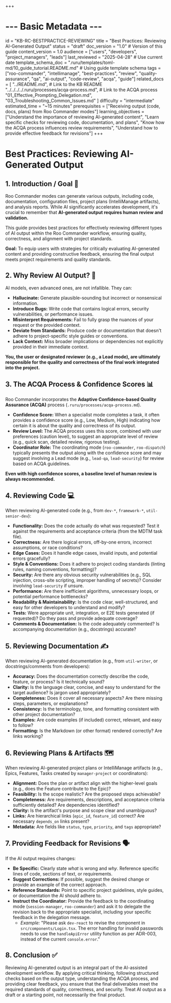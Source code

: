 +++
# --- Basic Metadata ---
id = "KB-RC-BESTPRACTICE-REVIEWING"
title = "Best Practices: Reviewing AI-Generated Output"
status = "draft"
doc_version = "1.0" # Version of this guide
content_version = 1.0
audience = ["users", "developers", "project_managers", "leads"]
last_reviewed = "2025-04-28" # Use current date
template_schema_doc = ".ruru/templates/toml-md/10_guide_tutorial.README.md" # Using guide template schema
tags = ["roo-commander", "intellimanage", "best-practices", "review", "quality-assurance", "qa", "ai-output", "code-review", "acqa", "guide"]
related_docs = [
    "../README.md", # Link to the KB README
    "../../../../.ruru/processes/acqa-process.md", # Link to the ACQA process
    "01_Effective_Prompting_Delegation.md",
    "03_Troubleshooting_Common_Issues.md"
    ]
difficulty = "intermediate"
estimated_time = "~15 minutes"
prerequisites = ["Receiving output (code, docs, plans) from Roo Commander modes"]
learning_objectives = ["Understand the importance of reviewing AI-generated content", "Learn specific checks for reviewing code, documentation, and plans", "Know how the ACQA process influences review requirements", "Understand how to provide effective feedback for revisions"]
+++

# Best Practices: Reviewing AI-Generated Output

## 1. Introduction / Goal 🎯

Roo Commander modes can generate various outputs, including code, documentation, configuration files, project plans (IntelliManage artifacts), and analysis reports. While AI significantly accelerates development, it's crucial to remember that **AI-generated output requires human review and validation.**

This guide provides best practices for effectively reviewing different types of AI output within the Roo Commander workflow, ensuring quality, correctness, and alignment with project standards.

**Goal:** To equip users with strategies for critically evaluating AI-generated content and providing constructive feedback, ensuring the final output meets project requirements and quality standards.

## 2. Why Review AI Output? 🤔

AI models, even advanced ones, are not infallible. They can:

*   **Hallucinate:** Generate plausible-sounding but incorrect or nonsensical information.
*   **Introduce Bugs:** Write code that contains logical errors, security vulnerabilities, or performance issues.
*   **Misinterpret Requirements:** Fail to fully grasp the nuances of your request or the provided context.
*   **Deviate from Standards:** Produce code or documentation that doesn't adhere to project-specific style guides or conventions.
*   **Lack Context:** Miss broader implications or dependencies not explicitly provided in their immediate context.

**You, the user or designated reviewer (e.g., a Lead mode), are ultimately responsible for the quality and correctness of the final work integrated into the project.**

## 3. The ACQA Process & Confidence Scores 📊

Roo Commander incorporates the **Adaptive Confidence-based Quality Assurance (ACQA)** process (`.ruru/processes/acqa-process.md`).

*   **Confidence Score:** When a specialist mode completes a task, it often provides a confidence score (e.g., Low, Medium, High) indicating how certain it is about the quality and correctness of its output.
*   **Review Level:** The ACQA process uses this score, combined with user preferences (caution level), to suggest an appropriate level of review (e.g., quick scan, detailed review, rigorous testing).
*   **Coordinator Role:** The coordinating mode (`roo-commander`, `roo-dispatch`) typically presents the output along with the confidence score and may suggest involving a Lead mode (e.g., `lead-qa`, `lead-security`) for review based on ACQA guidelines.

**Even with high confidence scores, a baseline level of human review is always recommended.**

## 4. Reviewing Code 💻

When reviewing AI-generated code (e.g., from `dev-*`, `framework-*`, `util-senior-dev`):

*   **Functionality:** Does the code actually do what was requested? Test it against the requirements and acceptance criteria (from the MDTM task file).
*   **Correctness:** Are there logical errors, off-by-one errors, incorrect assumptions, or race conditions?
*   **Edge Cases:** Does it handle edge cases, invalid inputs, and potential errors gracefully?
*   **Style & Conventions:** Does it adhere to project coding standards (linting rules, naming conventions, formatting)?
*   **Security:** Are there any obvious security vulnerabilities (e.g., SQL injection, cross-site scripting, improper handling of secrets)? Consider involving `lead-security` if unsure.
*   **Performance:** Are there inefficient algorithms, unnecessary loops, or potential performance bottlenecks?
*   **Readability & Maintainability:** Is the code clear, well-structured, and easy for other developers to understand and modify?
*   **Tests:** Were appropriate unit, integration, or E2E tests generated (if requested)? Do they pass and provide adequate coverage?
*   **Comments & Documentation:** Is the code adequately commented? Is accompanying documentation (e.g., docstrings) accurate?

## 5. Reviewing Documentation ✍️

When reviewing AI-generated documentation (e.g., from `util-writer`, or docstrings/comments from developers):

*   **Accuracy:** Does the documentation correctly describe the code, feature, or process? Is it technically sound?
*   **Clarity:** Is the language clear, concise, and easy to understand for the target audience? Is jargon used appropriately?
*   **Completeness:** Does it cover all necessary aspects? Are there missing steps, parameters, or explanations?
*   **Consistency:** Is the terminology, tone, and formatting consistent with other project documentation?
*   **Examples:** Are code examples (if included) correct, relevant, and easy to follow?
*   **Formatting:** Is the Markdown (or other format) rendered correctly? Are links working?

## 6. Reviewing Plans & Artifacts 🗺️

When reviewing AI-generated project plans or IntelliManage artifacts (e.g., Epics, Features, Tasks created by `manager-project` or coordinators):

*   **Alignment:** Does the plan or artifact align with the higher-level goals (e.g., does the Feature contribute to the Epic)?
*   **Feasibility:** Is the scope realistic? Are the proposed steps achievable?
*   **Completeness:** Are requirements, descriptions, and acceptance criteria sufficiently detailed? Are dependencies identified?
*   **Clarity:** Is the artifact's purpose and scope clear and unambiguous?
*   **Links:** Are hierarchical links (`epic_id`, `feature_id`) correct? Are necessary `depends_on` links present?
*   **Metadata:** Are fields like `status`, `type`, `priority`, and `tags` appropriate?

## 7. Providing Feedback for Revisions 🗣️

If the AI output requires changes:

*   **Be Specific:** Clearly state *what* is wrong and *why*. Reference specific lines of code, sections of text, or requirements.
*   **Suggest Corrections:** If possible, suggest the desired change or provide an example of the correct approach.
*   **Reference Standards:** Point to specific project guidelines, style guides, or documentation the AI should adhere to.
*   **Instruct the Coordinator:** Provide the feedback to the coordinating mode (`session-manager`, `roo-commander`) and ask it to delegate the revision back to the appropriate specialist, including your specific feedback in the delegation message.
    *   *Example:* "Please ask `dev-react` to revise the component in `src/components/Login.tsx`. The error handling for invalid passwords needs to use the `handleApiError` utility function as per ADR-003, instead of the current `console.error`."

## 8. Conclusion ✅

Reviewing AI-generated output is an integral part of the AI-assisted development workflow. By applying critical thinking, following structured checks based on the output type, understanding the ACQA process, and providing clear feedback, you ensure that the final deliverables meet the required standards of quality, correctness, and security. Treat AI output as a draft or a starting point, not necessarily the final product.